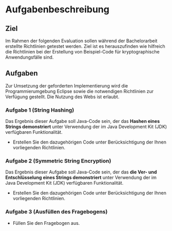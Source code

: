 # Aufgabenbeschreibung

## Ziel

Im Rahmen der folgenden Evaluation sollen während der Bachelorarbeit erstellte Richtlinien getestet werden.
Ziel ist es herauszufinden wie hilfreich die Richtlinien bei der Erstellung von Beispiel-Code für kryptographische Anwendungsfälle sind.

## Aufgaben

Zur Umsetzung der geforderten Implementierung wird die Programmierumgebung Eclipse sowie die notwendigen Richtlinien zur Verfügung gestellt.
Die Nutzung des Webs ist erlaubt.

### Aufgabe 1 (String Hashing)

Das Ergebnis dieser Aufgabe soll Java-Code sein, der das **Hashen eines Strings demonstriert** unter Verwendung der im Java Development Kit (JDK) verfügbaren Funktionalität.

- Erstellen Sie den dazugehörigen Code unter Berücksichtigung der Ihnen vorliegenden Richtlinien.

### Aufgabe 2 (Symmetric String Encryption)

Das Ergebnis dieser Aufgabe soll Java-Code sein, der das **die Ver- und Entschlüsselung eines Strings demonstriert** unter Verwendung der im Java Development Kit (JDK) verfügbaren Funktionalität.

- Erstellen Sie den dazugehörigen Code unter Berücksichtigung der Ihnen vorliegenden Richtlinien.

### Aufgabe 3 (Ausfüllen des Fragebogens)

- Füllen Sie den Fragebogen aus.
